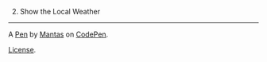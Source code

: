 2. Show the Local Weather
-------------------------


A [Pen](http://codepen.io/juskevicius/pen/ZBVaog) by [Mantas](http://codepen.io/juskevicius) on [CodePen](http://codepen.io/).

[License](http://codepen.io/juskevicius/pen/ZBVaog/license).